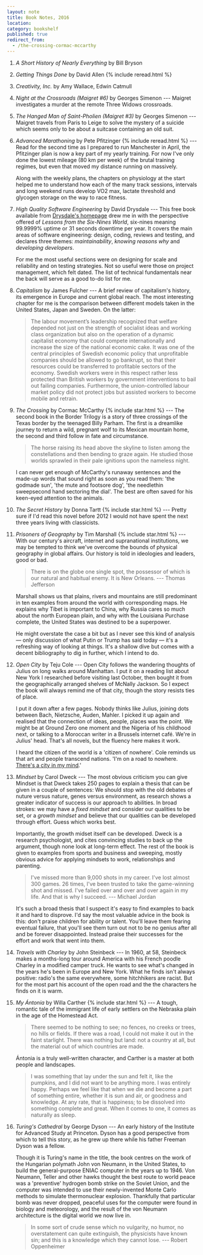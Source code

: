 ```yaml
---
layout: note
title: Book Notes, 2016
location:
category: bookshelf
published: true
redirect_from:
  - /the-crossing-cormac-mccarthy
---
```


1. _A Short History of Nearly Everything_ by Bill Bryson

2. _Getting Things Done_ by David Allen {% include reread.html %}

3. _Creativity, Inc._ by Amy Wallace, Edwin Catmull

1. _Night at the Crossroads (Maigret #6)_ by Georges Simenon --- Maigret
   investigates a murder at the remote Three Widows crossroads.

1. _The Hanged Man of Saint-Pholien (Maigret #3)_ by Georges Simenon --- Maigret
   travels from Paris to Leige to solve the mystery of a suicide which seems
   only to be about a suitcase containing an old suit.

1. _Advanced Marathoning_ by Pete Pfitzinger {% include reread.html %} --- Read
   for the second time as I prepared to run Manchester in April, the Pfitzinger
   plan is now a key part of my yearly training. For now I've only done the
   lowest mileage (80 km per week) of the brutal training regimes, but even that
   moved my distance running on massively.

   Along with the weekly plans, the chapters on physiology at the start helped
   me to understand how each of the many track sessions, intervals and long
   weekend runs develop VO2 max, lactate threshold and glycogen storage on the
   way to race fitness.

1. _High Quality Software Engineering_ by David Drysdale --- This free book
   available from [Drysdale's homepage][0] drew me in with the perspective
   offered of _Lessons from the Six-Nines World_, six-nines meaning 99.9999%
   uptime or 31 seconds downtime per year. It covers the main areas of software
   engineering: design, coding, reviews and testing, and declares three themes:
   _maintainability_, _knowing reasons why_ and _developing developers_.

   For me the most useful sections were on designing for scale and reliability
   and on testing strategies. Not so useful were those on project management,
   which felt dated. The list of technical fundamentals near the back will serve
   as a good to-do list for me.


1. _Capitalism_ by James Fulcher --- A brief review of capitalism's history, its
   emergence in Europe and current global reach. The most interesting chapter
   for me is the comparison between different models taken in the United States,
   Japan and Sweden. On the latter:

   > The labour movement’s leadership recognized that welfare depended not just
   on the strength of socialist ideas and working class organization but also on
   the operation of a dynamic capitalist economy that could compete
   internationally and increase the size of the national economic cake. It was
   one of the central principles of Swedish economic policy that unprofitable
   companies should be allowed to go bankrupt, so that their resources could be
   transferred to profitable sectors of the economy. Swedish workers were in
   this respect rather less protected than British workers by government
   interventions to bail out failing companies. Furthermore, the
   union-controlled labour market policy did not protect jobs but assisted
   workers to become mobile and retrain.

1. _The Crossing_ by Cormac McCarthy {% include star.html %} --- The second book
   in the Border Trilogy is a story of three crossings of the Texas border by
   the teenaged Billy Parham. The first is a dreamlike journey to return a wild,
   pregnant wolf to its Mexican mountain home, the second and third follow in
   fate and circumstance.

   > The horse raising its head above the skyline to listen among the
   constellations and then bending to graze again. He studied those worlds
   sprawled in their pale ignitions upon the nameless night.

   I can never get enough of McCarthy's runaway sentences and the made-up words
   that sound right as soon as you read them: 'the godmade sun', 'the mute and
   footsore dog', 'the needlethin sweepsecond hand sectoring the dial'. The best
   are often saved for his keen-eyed attention to the animals.

1. _The Secret History_ by Donna Tartt {% include star.html %} --- Pretty sure
   if I'd read this novel before 2012 I would not have spent the next three
   years living with classicists.


1. _Prisoners of Geography_ by Tim Marshall {% include star.html %} --- With our
   century's aircraft, internet and supranational institutions, we may be
   tempted to think we've overcome the bounds of physical geography in global
   affairs. Our history is told in ideologies and leaders, good or bad.

    > There is on the globe one single spot, the possessor of which is our
    natural and habitual enemy. It is New Orleans. --- Thomas Jefferson

   Marshall shows us that plains, rivers and mountains are still predominant in
   ten examples from around the world with corresponding maps. He explains why
   Tibet is important to China, why Russia cares so much about the north
   European plain, and why with the Louisiana Purchase complete, the United
   States was destined to be a superpower.

    He might overstate the case a bit but as I never see this kind of analysis
    &mdash; only discussion of what Putin or Trump has said today &mdash; it's a
    refreshing way of looking at things. It's a shallow dive but comes with a
    decent bibliography to dig in further, which I intend to do.

1. _Open City_ by Teju Cole --- Open City follows the wandering thoughts of
   Julius on long walks around Manhattan. I put it on a reading list about New
   York I researched before visiting last October, then bought it from the
   geographically arranged shelves of McNally Jackson. So I expect the book will
   always remind me of that city, though the story resists ties of place.

   I put it down after a few pages. Nobody thinks like Julius, joining dots
   between Bach, Nietzsche, Auden, Mahler. I picked it up again and realised
   that the connection of ideas, people, places was the point. We might be at
   Ground Zero one moment and the Nigeria of his childhood next, or talking to a
   Moroccan writer in a Brussels internet café. We're in Julius' head. That's
   all novels, but the fluency here makes it work.

   I heard the citizen of the world is a 'citizen of nowhere'. Cole reminds us
   that art and people transcend nations. 'I'm on a road to nowhere. [There's a
   city in my mind][1].'

1. _Mindset_ by Carol Dweck --- The most obvious criticism you can give Mindset
   is that Dweck takes 250 pages to explain a thesis that can be given in a
   couple of sentences: We should stop with the old debates of nuture versus
   nature, genes versus environment, as research shows a greater indicator of
   success is our approach to abilities. In broad strokes: we may have a _fixed
   mindset_ and consider our qualities to be set, or a _growth mindset_ and
   believe that our qualities can be developed through effort. Guess which works
   best.

   Importantly, the growth midset itself can be developed. Dweck is a research
   psychologist, and cites convincing studies to back up the argument, though
   none look at long-term effect. The rest of the book is given to examples from
   sports and business and sweeping, mostly obvious advice for applying mindsets
   to work, relationships and parenting.

   > I've missed more than 9,000 shots in my career. I've lost almost 300
   games. 26 times, I've been trusted to take the game-winning shot and missed.
   I've failed over and over and over again in my life. And that is why I
   succeed. --- Michael Jordan

   It's such a broad thesis that I suspect it's easy to find examples to back it
   and hard to disprove. I'd say the most valuable advice in the book is this:
   don't praise children for ability or talent. You'll leave them fearing
   eventual failure, that you'll see them turn out not to be no genius after all
   and be forever disappointed. Instead praise their successes for the effort
   and work that went into them.

1. _Travels with Charley_ by John Steinbeck --- In 1960, at 58, Steinbeck makes
   a months-long tour around America with his French poodle Charley in a
   modified camper truck. He wants to see what's changed in the years he's been
   in Europe and New York. What he finds isn't always positive: radio's the same
   everywhere, some hitchhikers are racist. But for the most part his account of
   the open road and the the characters he finds on it is warm.

1. _My Ántonia_ by Willa Carther {% include star.html %} --- A tough, romantic
   tale of the immigrant life of early settlers on the Nebraska plain in the age
   of the Homestead Act.

   > There seemed to be nothing to see; no fences, no creeks or trees, no hills
   or fields. If there was a road, I could not make it out in the faint
   starlight. There was nothing but land: not a country at all, but the material
   out of which countries are made.

   Ántonia is a truly well-written character, and Carther is a master at both
   people and landscapes.

   > I was something that lay under the sun and felt it, like the pumpkins, and
   I did not want to be anything more. I was entirely happy. Perhaps we feel
   like that when we die and become a part of something entire, whether it is
   sun and air, or goodness and knowledge. At any rate, that is happiness; to be
   dissolved into something complete and great. When it comes to one, it comes
   as naturally as sleep.

1. _Turing's Cathedral_ by George Dyson --- An early history of the Institute
   for Advanced Study at Princeton. Dyson has a good perspective from which to
   tell this story, as he grew up there while his father Freeman Dyson was a
   fellow.

   Though it is Turing's name in the title, the book centres on the work of the
   Hungarian polymath John von Neumann, in the United States, to build the
   general-purpose ENIAC computer in the years up to 1946. Von Neumann, Teller
   and other hawks thought the best route to world peace was a 'preventive'
   hydrogen bomb strike on the Soviet Union, and the computer was intended to
   use their newly-invented Monte Carlo methods to simulate thermonuclear
   explosion. Thankfully that particular bomb was never dropped, peaceful uses
   for the computer were found in biology and meteorology, and the result of the
   von Neumann architecture is the digital world we now live in.

   > In some sort of crude sense which no vulgarity, no humor, no overstatement
   can quite extinguish, the physicists have known sin; and this is a knowledge
   which they cannot lose. --- Robert Oppenheimer

[0]: http://lurklurk.org/

[1]: https://www.youtube.com/watch?v=AWtCittJyr0
  